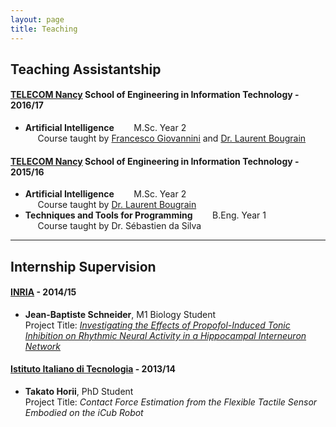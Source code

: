```yaml
---
layout: page
title: Teaching
---
```



## Teaching Assistantship

#### [TELECOM Nancy](http://www.telecomnancy.eu) School of Engineering in Information Technology - 2016/17
- **Artificial Intelligence** &nbsp;&nbsp;&nbsp;&nbsp;&nbsp;&nbsp; M.Sc. Year 2  
    &nbsp;&nbsp;&nbsp;&nbsp; Course taught by [Francesco Giovannini]({{site.baseurl}}) and [Dr. Laurent Bougrain](http://www.loria.fr/~bougrain/)

#### [TELECOM Nancy](http://www.telecomnancy.eu) School of Engineering in Information Technology - 2015/16
- **Artificial Intelligence** &nbsp;&nbsp;&nbsp;&nbsp;&nbsp;&nbsp; M.Sc. Year 2  
    &nbsp;&nbsp;&nbsp;&nbsp; Course taught by [Dr. Laurent Bougrain](http://www.loria.fr/~bougrain/)
- **Techniques and Tools for Programming** &nbsp;&nbsp;&nbsp;&nbsp;&nbsp;&nbsp; B.Eng. Year 1  
    &nbsp;&nbsp;&nbsp;&nbsp; Course taught by Dr. Sébastien da Silva

---

## Internship Supervision

#### [INRIA](http://www.inria.fr) - 2014/15 
- **Jean-Baptiste Schneider**,  M1 Biology Student  
Project Title: [*Investigating the Effects of Propofol-Induced Tonic Inhibition on Rhythmic Neural Activity in a Hippocampal Interneuron Network*]({{site.baseurl}}{{site.dirlist.downloads}}/2015-JeanBaptisteSchneider-RapportStage.pdf)

#### [Istituto Italiano di Tecnologia](http://www.iit.it) - 2013/14 
- **Takato Horii**, PhD Student  
Project Title: *Contact Force Estimation from the Flexible Tactile Sensor Embodied on the iCub Robot*

